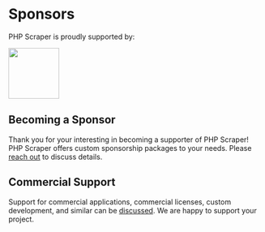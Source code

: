 # Sponsors

PHP Scraper is proudly supported by:

<a href="https://bringyourownideas.com" target="_blank" rel="noopener noreferrer"><img src="https://bringyourownideas.com/images/byoi-logo.jpg" height="100px"></a>

## Becoming a Sponsor

Thank you for your interesting in becoming a supporter of PHP Scraper! PHP Scraper offers custom sponsorship packages to your needs. Please [reach out](https://peterthaleikis.com/contact) to discuss details.

## Commercial Support

Support for commercial applications, commercial licenses, custom development, and similar can be [discussed](https://peterthaleikis.com/contact). We are happy to support your project.

